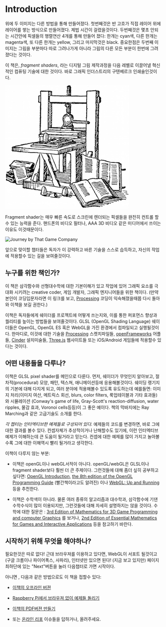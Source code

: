 # Introduction

<canvas id="custom" class="canvas" data-fragment-url="cmyk-halftone.frag" data-textures="vangogh.jpg" width="700px" height="320px"></canvas>

위에 두 이미지는 다른 방법을 통해 만들어졌다. 첫번째것은 반 고흐가 직접 레이어 위에 레이어를 쌓는 방식으로 만들어졌다. 제법 시간이 걸렸을것이다. 두번째것은 몇초 안되는 시간안에 픽셀들의 행렬연산 4개를 통해 만들어 졌다: 한개는 cyan색, 다른 한개는 magenta색, 또 다른 한개는 yellow, 그리고 마지막것은 black. 중요한점은 두번째 이미지는 그림을 부분마다 따로 그려나가게 아니라 그림의 다른 모든 부분이 한번에 그려졌다는 것이다.

이 책은, *fragment shaders*, 라는 디지털 그림 제작과정을 다음 레벨로 이끌어낼 혁신적인 컴퓨팅 기술에 대한 것이다. 바로 그래픽 인더스트리의 구텐베르크 인쇄술인것이다.

![Gutenberg's press](gutenpress.jpg)

Fragment shader는 매우 빠른 속도로 스크린에 렌더되는 픽셀들을 완전히 컨트롤 할수 있는 능력을 준다. 핸드폰의 비디오 필터나, AAA 3D 비디오 같은 미디어에서 쓰이는 이유도 이것때문이다.

![Journey by That Game Company](journey.jpg)

앞으로 맞이할 챕터들은 독자가 이 강력하고 바른 기술을 스스로 습득하고, 자신의 작업에 적용할수 있는 길을 보여줄것이다.

## 누구를 위한 책인가?

이 책은 삼각함수와 선형대수학에 대한 기본이해가 있고 작업에 있어 그래픽 요소를 극대화 시키려는 creative coder, 게임 개발자, 그래픽 엔지니어들을 위한 책이다. (만약 본인이 코딩입문자라면 이 링크를 보고, [Processing](https://processing.org/) 코딩이 익숙해졌을때쯤 다시 돌아와 이책을 보길 권한다.)

이책은 독자들에게 쉐이더를 프로젝트에 어떻게 쓰는지와, 이를 통한 퍼포먼스 향상과 퀄리티를 높이는 방법들을 보여줄것이다. GLSL (OpenGL Shading Language) 쉐이더들은 OpenGL, OpenGL ES 혹은 WebGL을 가진 환경에서 컴파일되고 실행될것이다. 한마디로, 이것에 대한 기술을 [Processing](https://processing.org/) 스켓치파일들, [openFrameworks](http://openframeworks.cc/) 어플들, [Cinder](http://libcinder.org/) 설치미술들, [Three.js](http://threejs.org/) 웹사이트들 또는 iOS/Android 게임들에 적용할수 있다는 것이다.

## 어떤 내용들을 다루나?

이책은 GLSL pixel shader를 메인으로 다룬다. 먼저, 쉐이더가 무엇인지 알아보고, 절차적(procedural) 모양, 패턴, 텍스쳐, 애니메이션등에 응용해볼것이다. 쉐이딩 랭기지의 기본에 대해 다지게 되고, 여러 분야에 적용해볼수 있도록 유도하는데 예를들면: 이미지 처리(이미지 여산, 메트릭스 회선, blurs, color filters, 룩업테이블과 기타 효과들)와 시뮬레이션 (Conway's game of life, Gray-Scott's reaction-diffusion, water ripples, 물감 효과, Voronoi cells등등)이 그 좋은 예이다. 책의 막바지에는 Ray Marching과 같은 고급기술도 소개를 한다.

*각 챕터는 인터엑티브한 예제들로 구성되어 있다.* 예제들의 코드를 변경하면, 바로 그에 대한 결과를 볼수 있다. 컨셉자체가 추상적이거나 난해할수도 있기에, 이런 인터엑티브 예제가 이해하는데 큰 도움이 될거라고 믿는다. 컨셉에 대한 예제를 많이 가지고 놀아볼수록 그에 대한 이해역시 빨리 될거라고 생각한다.

이책이 다루지 않는 부분:

* 이책은 openGL이나 webGL서적이 아니다. openGL/webGL은 GLSL이나 fragment shader보다 훨씬 더 큰 주제이다. 그런것들에 대해 좀더 싶히 공부하고 싶다면: [OpenGL Introduction](https://open.gl/introduction), [the 8th edition of the OpenGL Programming Guide](http://www.amazon.com/OpenGL-Programming-Guide-Official-Learning/dp/0321773039/ref=sr_1_1?s=books&ie=UTF8&qid=1424007417&sr=1-1&keywords=open+gl+programming+guide) (빨간책이라고도 알려진) 이나 [WebGL: Up and Running](http://www.amazon.com/WebGL-Up-Running-Tony-Parisi/dp/144932357X/ref=sr_1_4?s=books&ie=UTF8&qid=1425147254&sr=1-4&keywords=webgl) 등을 추천한다.

* 이책은 수학색이 아니라. 물론 여러 종류의 알고리즘과 대수학과, 삼각함수에 기댄 수학수식이 많이 이용되지만, 그런것들에 대해 자세히 설명하지는 않을 것이다. 수학에 대한 질문은 : [3rd Edition of Mathematics for 3D Game Programming and computer Graphics](http://www.amazon.com/Mathematics-Programming-Computer-Graphics-Third/dp/1435458869/ref=sr_1_1?ie=UTF8&qid=1424007839&sr=8-1&keywords=mathematics+for+games) 를 보거나, [2nd Edition of Essential Mathematics for Games and Interactive Applications](http://www.amazon.com/Essential-Mathematics-Games-Interactive-Applications/dp/0123742978/ref=sr_1_1?ie=UTF8&qid=1424007889&sr=8-1&keywords=essentials+mathematics+for+developers) 등을 참고하기 바란다.

## 시작하기 위해 무엇을 해야하나?

필요한것은 따로 없다! 근대 브라우져를 이용하고 있다면, WebGL이 서포트 될것이고 (구글 크롬이나 파이어폭스, 사파리), 인터넷만 있으면 된다! (지금 보고 있지만) 페이지 최하단에 있는 "Next"버튼을 눌러 다음챕터로 가면 시작이다.

아니면 , 다음과 같은 방법으로도 이 책을 접할수 있다:

- [이책의 오프라인 버젼](https://thebookofshaders.com/appendix/)

- [Raspberry Pi에서 브라우져 없이 예제들 돌리기](https://thebookofshaders.com/appendix/)

- [이책의 PDF버젼 만들기](https://thebookofshaders.com/appendix/)

- 또는 [온라인 리포](https://github.com/patriciogonzalezvivo/thebookofshaders) 이슈들을 답하거나, 올려주세요.

